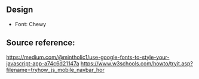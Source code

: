 ## Design
- Font: Chewy


## Source reference:
 https://medium.com/@mintholic1/use-google-fonts-to-style-your-javascript-app-a74c6d21147a
 https://www.w3schools.com/howto/tryit.asp?filename=tryhow_js_mobile_navbar_hor
 
